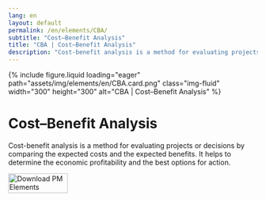 ```yaml
---
lang: en
layout: default
permalink: /en/elements/CBA/
subtitle: "Cost–Benefit Analysis"
title: "CBA | Cost–Benefit Analysis"
description: "Cost-benefit analysis is a method for evaluating projects or decisions by comparing the expected costs and the expected benefits. It helps to determine the economic profitability and the best options for action."
---
```


{% include figure.liquid loading="eager" path="assets/img/elements/en/CBA.card.png" class="img-fluid" width="300" height="300" alt="CBA | Cost–Benefit Analysis" %}

# Cost–Benefit Analysis

Cost-benefit analysis is a method for evaluating projects or decisions by comparing the expected costs and the expected benefits. It helps to determine the economic profitability and the best options for action.

<a href="https://apps.apple.com/app/apple-store/id6738084498?pt=127441684&ct=website&mt=8">
  <img src="{{ "assets/img/en/appstore.png" | relative_url }}" width="120" height="40" alt="Download PM Elements">
</a>
